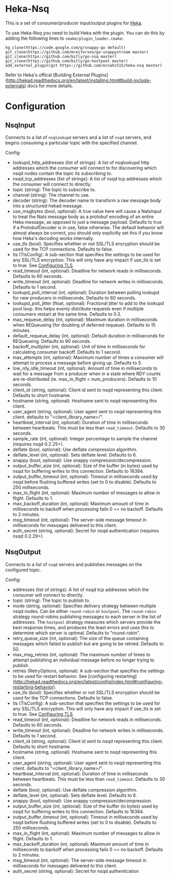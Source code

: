 Heka-Nsq
========

This is a set of consumer/producer input/output plugins for
[Heka](http://hekad.readthedocs.org/).

To use Heka-Nsq you need to build Heka with the plugin. You can do this by
adding the following lines to `cmake/plugin_loader.cmake`:


````
hg_clone(https://code.google.com/p/snappy-go default)
git_clone(https://github.com/mreiferson/go-snappystream master)
git_clone(https://github.com/bitly/go-nsq master)
git_clone(https://github.com/bitly/go-hostpool master)
add_external_plugin(git https://github.com/ecnahc515/heka-nsq master)
````

Refer to Heka's offical [Building External Plugins]
(http://hekad.readthedocs.org/en/latest/installing.html#build-include-externals)
docs for more details.


Configuration
=============

NsqInput
--------

Connects to a list of `nsqlookupd` servers and a list of `nsqd` servers, and
begins consuming a particular topic with the specified channel.

Config:

* lookupd_http_addresses (list of strings): A list of nsqlookupd http addresses
which the consumer will connect to for discovering which nsqd nodes contain the
topic its subscribing to.
* nsqd_tcp_addresses (list of strings): A list of nsqd tcp addresses which the
consumer will connect to directly.
* topic (string): The topic to subscribe to.
* channel (string): The channel to use.
* decoder (string): The decoder name to transform a raw message body into a
structured hekad message.
* use_msgbytes (bool, optional): A true value here will cause a NatsInput to
treat the Nats message body as a protobuf encoding of an entire Heka message, as
opposed to just a message payload. Defaults to true if a ProtobufDecoder is in
use, false otherwise. The default behavior will almost always be correct, you
should only explicitly set this if you know how Heka's decoding works
internally.
* use_tls (bool): Specifies whether or not SSL/TLS encryption should be used
for the TCP connections. Defaults to false.
* tls (TlsConfig): A sub-section that specifies the settings to be used for any
SSL/TLS encryption. This will only have any impact if use_tls is set to true.
See [Configuring TLS][tls].
* read_timeout (int, optional): Deadline for network reads in milliseconds.
Defaults to 60 seconds.
* write_timeout (int, optional): Deadline for network writes in milliseconds.
Defaults to 1 second.
* lookupd_poll_interval (int, optional): Duration between polling lookupd for
new producers in milliseconds. Defaults to 60 seconds.
* lookupd_poll_jitter (float, optional): Fractional jitter to add to the
lookupd pool loop. this helps evenly distribute requests even if multiple
consumers restart at the same time. Defaults to 0.3.
* max_requeue_delay (int, optional): Maximum duration in milliseconds when
REQueueing (for doubling of deferred requeue). Defaults to 15 minutes.
* default_requeue_delay (int, optional): Default duration in milliseconds for
REQueueing. Defaults to 90 seconds.
* backoff_multiplier (int, optional): Unit of time in milliseconds for
calculating consumer backoff. Defaults to 1 second.
* max_attempts (int, optional): Maximum number of times a consumer will attempt
to process a message before giving up. Defaults to 5.
* low_rdy_idle_timeout (int, optional): Amount of time in milliseconds to wait
for a message from a producer when in a state where RDY counts are re-distributed
(ie. max_in_flight < num_producers). Defaults to 10 seconds.
* client_id (string, optional): Client id sent to nsqd representing this client.
Defaults to short hostname.
* hostname (string, optional): Hostname sent to nsqd representing this client.
* user_agent (string, optional): User agent sent to nsqd representing this client.
defaults to "<client_library_name>/<version>".
* heartbeat_interval (int, optional): Duration of time in milliseconds between
heartbeats. This must be less than `read_timeout`. Defaults to 30 seconds.
* sample_rate (int, optional): Integer percentage to sample the channel
(requires nsqd 0.2.25+).
* deflate (bool, optional): Use deflate compression algorithm.
* deflate_level (int, optional): Sets deflate level. Defaults to 6.
* snappy (bool, optional): Use snappy compression/decompression.
* output_buffer_size (int, optional): Size of the buffer (in bytes) used by nsqd
for buffering writes to this connection. Defaults to 16384.
* output_buffer_timeout (int, optional): Timeout in milliseconds used by nsqd
before flushing buffered writes (set to 0 to disable). Defaults to 250 milliseconds.
* max_in_flight (int, optional): Maximum number of messages to allow in flight.
Defaults to 1.
* max_backoff_duration (int, optional): Maximum amount of time in milliseconds
to backoff when processing fails 0 == no backoff. Defaults to 2 minutes.
* msg_timeout (int, optional): The server-side message timeout in milliseconds
for messages delivered to this client.
* auth_secret (string, optional): Secret for nsqd authentication
(requires nsqd 0.2.29+).


NsqOutput
---------

Connects to a list of `nsqd` servers and publishes messages on the configured
topic.

Config:

* addresses (list of strings): A list of nsqd tcp addresses which the
consumer will connect to directly.
* topic (string): The topic to publish to.
* mode (string, optional): Specifies delivery strategy between multiple nsqd
nodes. Can be either `round-robin` or `hostpool`. The `round-robin` strategy
round-robins publishing messages to each server in the list of addresses. The
`hostpool` strategy measures which servers provide the best response times, and
produces the least errors and uses this to determine which server is optimal.
Defaults to "round-robin".
* retry_queue_size (int, optional): The size of the queue containing messages
which failed to publish but are going to be retried. Defaults to 50.
* max_msg_retries (int, optional): The maximum number of times to attempt
publishing an individual message before no longer trying to publish.
* retries (RetryOptions, optional): A sub-section that specifies the settings
to be used for restart behavior. See [configuring restarting]
(http://hekad.readthedocs.org/en/latest/config/index.html#configuring-restarting-behavior).
* use_tls (bool): Specifies whether or not SSL/TLS encryption should be used
for the TCP connections. Defaults to false.
* tls (TlsConfig): A sub-section that specifies the settings to be used for any
SSL/TLS encryption. This will only have any impact if use_tls is set to true.
See [Configuring TLS][tls].
* read_timeout (int, optional): Deadline for network reads in milliseconds.
Defaults to 60 seconds.
* write_timeout (int, optional): Deadline for network writes in milliseconds.
Defaults to 1 second.
* client_id (string, optional): Client id sent to nsqd representing this client.
Defaults to short hostname.
* hostname (string, optional): Hostname sent to nsqd representing this client.
* user_agent (string, optional): User agent sent to nsqd representing this client.
defaults to "<client_library_name>/<version>".
* heartbeat_interval (int, optional): Duration of time in milliseconds between
heartbeats. This must be less than `read_timeout`. Defaults to 30 seconds.
* deflate (bool, optional): Use deflate compression algorithm.
* deflate_level (int, optional): Sets deflate level. Defaults to 6.
* snappy (bool, optional): Use snappy compression/decompression.
* output_buffer_size (int, optional): Size of the buffer (in bytes) used by nsqd
for buffering writes to this connection. Defaults to 16384.
* output_buffer_timeout (int, optional): Timeout in milliseconds used by nsqd
before flushing buffered writes (set to 0 to disable). Defaults to 250 milliseconds.
* max_in_flight (int, optional): Maximum number of messages to allow in flight.
Defaults to 1.
* max_backoff_duration (int, optional): Maximum amount of time in milliseconds
to backoff when processing fails 0 == no backoff. Defaults to 2 minutes.
* msg_timeout (int, optional): The server-side message timeout in milliseconds
for messages delivered to this client.
* auth_secret (string, optional): Secret for nsqd authentication

[tls]: http://hekad.readthedocs.org/en/latest/tls.html#tls "configuring tls"

